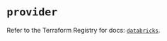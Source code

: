 # `provider`

Refer to the Terraform Registry for docs: [`databricks`](https://registry.terraform.io/providers/databricks/databricks/1.70.0/docs).
